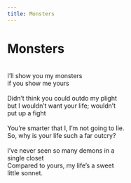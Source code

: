 ```yaml
---
title: Monsters
---
```

# Monsters

<br/>
I’ll show you my monsters
<br/>
if you show me yours
<br/>

<br/>
Didn’t think you could outdo my plight
<br/>
but I wouldn’t want your life; wouldn’t
<br/>
put up a fight
<br/>

<br/>
You’re smarter that I, I’m not going to lie.
<br/>
So, why is your life such a far outcry?
<br/>

<br/>
I’ve never seen so many demons in a 
<br/>
single closet
<br/>
Compared to yours, my life’s a sweet 
<br/>
little sonnet.
<br/>

<br/>

<br/>

<br/>

<br/>
